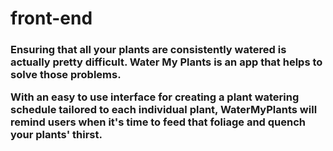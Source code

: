 # front-end


<h3>Ensuring that all your plants are consistently watered is actually pretty difficult. Water My Plants is an app that helps to solve those problems. </br>

With an easy to use interface for creating a plant watering schedule tailored to each individual plant, WaterMyPlants will remind users when it's time to feed that foliage and quench your plants' thirst.</h3>
